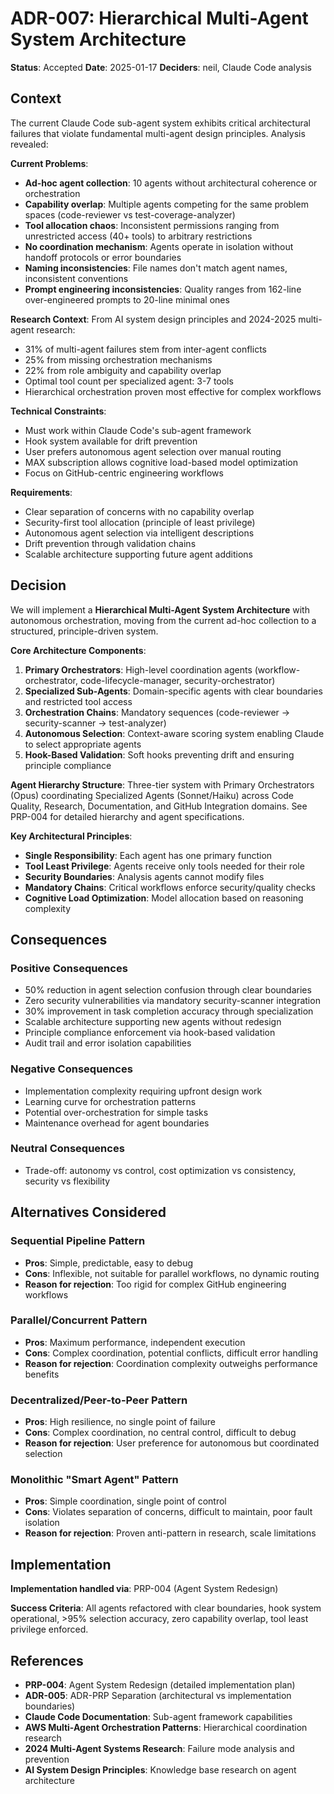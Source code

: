 # ADR-007: Hierarchical Multi-Agent System Architecture

**Status**: Accepted
**Date**: 2025-01-17
**Deciders**: neil, Claude Code analysis

## Context

The current Claude Code sub-agent system exhibits critical architectural failures that violate fundamental multi-agent design principles. Analysis revealed:

**Current Problems**:

- **Ad-hoc agent collection**: 10 agents without architectural coherence or orchestration
- **Capability overlap**: Multiple agents competing for the same problem spaces (code-reviewer vs test-coverage-analyzer)
- **Tool allocation chaos**: Inconsistent permissions ranging from unrestricted access (40+ tools) to arbitrary restrictions
- **No coordination mechanism**: Agents operate in isolation without handoff protocols or error boundaries
- **Naming inconsistencies**: File names don't match agent names, inconsistent conventions
- **Prompt engineering inconsistencies**: Quality ranges from 162-line over-engineered prompts to 20-line minimal ones

**Research Context**:
From AI system design principles and 2024-2025 multi-agent research:

- 31% of multi-agent failures stem from inter-agent conflicts
- 25% from missing orchestration mechanisms
- 22% from role ambiguity and capability overlap
- Optimal tool count per specialized agent: 3-7 tools
- Hierarchical orchestration proven most effective for complex workflows

**Technical Constraints**:

- Must work within Claude Code's sub-agent framework
- Hook system available for drift prevention
- User prefers autonomous agent selection over manual routing
- MAX subscription allows cognitive load-based model optimization
- Focus on GitHub-centric engineering workflows

**Requirements**:

- Clear separation of concerns with no capability overlap
- Security-first tool allocation (principle of least privilege)
- Autonomous agent selection via intelligent descriptions
- Drift prevention through validation chains
- Scalable architecture supporting future agent additions

## Decision

We will implement a **Hierarchical Multi-Agent System Architecture** with autonomous orchestration, moving from the current ad-hoc collection to a structured, principle-driven system.

**Core Architecture Components**:

1. **Primary Orchestrators**: High-level coordination agents (workflow-orchestrator, code-lifecycle-manager, security-orchestrator)
2. **Specialized Sub-Agents**: Domain-specific agents with clear boundaries and restricted tool access
3. **Orchestration Chains**: Mandatory sequences (code-reviewer → security-scanner → test-analyzer)
4. **Autonomous Selection**: Context-aware scoring system enabling Claude to select appropriate agents
5. **Hook-Based Validation**: Soft hooks preventing drift and ensuring principle compliance

**Agent Hierarchy Structure**: Three-tier system with Primary Orchestrators (Opus) coordinating Specialized Agents (Sonnet/Haiku) across Code Quality, Research, Documentation, and GitHub Integration domains. See PRP-004 for detailed hierarchy and agent specifications.

**Key Architectural Principles**:

- **Single Responsibility**: Each agent has one primary function
- **Tool Least Privilege**: Agents receive only tools needed for their role
- **Security Boundaries**: Analysis agents cannot modify files
- **Mandatory Chains**: Critical workflows enforce security/quality checks
- **Cognitive Load Optimization**: Model allocation based on reasoning complexity

## Consequences

### Positive Consequences

- 50% reduction in agent selection confusion through clear boundaries
- Zero security vulnerabilities via mandatory security-scanner integration
- 30% improvement in task completion accuracy through specialization
- Scalable architecture supporting new agents without redesign
- Principle compliance enforcement via hook-based validation
- Audit trail and error isolation capabilities

### Negative Consequences

- Implementation complexity requiring upfront design work
- Learning curve for orchestration patterns
- Potential over-orchestration for simple tasks
- Maintenance overhead for agent boundaries

### Neutral Consequences

- Trade-off: autonomy vs control, cost optimization vs consistency, security vs flexibility

## Alternatives Considered

### Sequential Pipeline Pattern

- **Pros**: Simple, predictable, easy to debug
- **Cons**: Inflexible, not suitable for parallel workflows, no dynamic routing
- **Reason for rejection**: Too rigid for complex GitHub engineering workflows

### Parallel/Concurrent Pattern

- **Pros**: Maximum performance, independent execution
- **Cons**: Complex coordination, potential conflicts, difficult error handling
- **Reason for rejection**: Coordination complexity outweighs performance benefits

### Decentralized/Peer-to-Peer Pattern

- **Pros**: High resilience, no single point of failure
- **Cons**: Complex coordination, no central control, difficult to debug
- **Reason for rejection**: User preference for autonomous but coordinated selection

### Monolithic "Smart Agent" Pattern

- **Pros**: Simple coordination, single point of control
- **Cons**: Violates separation of concerns, difficult to maintain, poor fault isolation
- **Reason for rejection**: Proven anti-pattern in research, scale limitations

## Implementation

**Implementation handled via**: PRP-004 (Agent System Redesign)

**Success Criteria**: All agents refactored with clear boundaries, hook system operational, >95% selection accuracy, zero capability overlap, tool least privilege enforced.

## References

- **PRP-004**: Agent System Redesign (detailed implementation plan)
- **ADR-005**: ADR-PRP Separation (architectural vs implementation boundaries)
- **Claude Code Documentation**: Sub-agent framework capabilities
- **AWS Multi-Agent Orchestration Patterns**: Hierarchical coordination research
- **2024 Multi-Agent Systems Research**: Failure mode analysis and prevention
- **AI System Design Principles**: Knowledge base research on agent architecture
